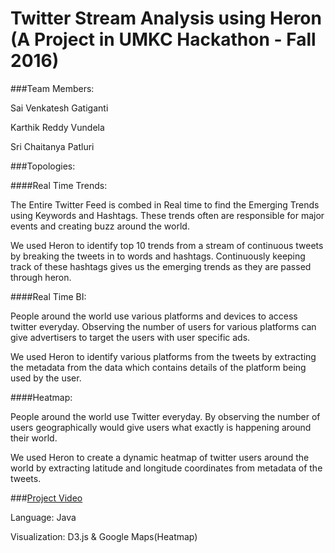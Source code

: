 
# Twitter Stream Analysis using Heron (A Project in UMKC Hackathon - Fall 2016)

###Team Members:

Sai Venkatesh Gatiganti

Karthik Reddy Vundela

Sri Chaitanya Patluri

###Topologies:

####Real Time Trends:

The Entire Twitter Feed is combed in Real time to find the Emerging
Trends using Keywords and Hashtags. These trends often are
responsible for major events and creating buzz around the world.

We used Heron to identify top 10 trends from a stream of continuous
tweets by breaking the tweets in to words and hashtags. Continuously
keeping track of these hashtags gives us the emerging trends as they
are passed through heron.

####Real Time BI:

People around the world use various platforms and devices to access
twitter everyday. Observing the number of users for various platforms
can give advertisers to target the users with user specific ads.

We used Heron to identify various platforms from the tweets by
extracting the metadata from the data which contains details of the
platform being used by the user.

####Heatmap:

People around the world use Twitter everyday. By observing the
number of users geographically would give users what exactly is
happening around their world.

We used Heron to create a dynamic heatmap of twitter users around
the world by extracting latitude and longitude coordinates from
metadata of the tweets.

###[Project Video](https://www.youtube.com/watch?v=Rz3vfu-RC0k)

Language: Java

Visualization: D3.js & Google Maps(Heatmap)
